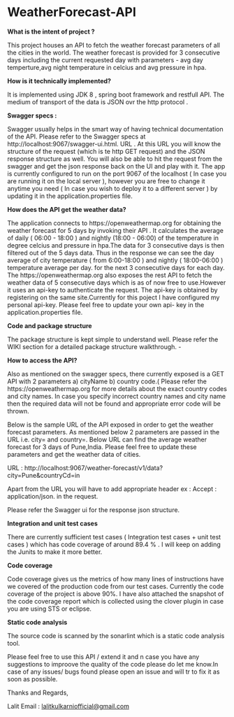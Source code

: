 # WeatherForecast-API

<b>What is the intent of project ?</b> 

<p>This project houses an API to fetch the weather forecast parameters of all the cities in the world. The weather forecast is provided for 3 consecutive days including the current requested day with parameters - avg day temperture,avg night temperature in celcius and avg pressure in hpa.</p>

<b>How is it technically implemented? </b>

<p>It is implemented using JDK 8 , spring boot framework and restfull API. The medium of transport of the data is JSON ovr the http protocol . 
  
<b>Swagger specs :</b>

<p> Swagger usually helps in the smart way of having technical documentation of the API. Please refer to the Swagger specs at http://localhost:9067/swagger-ui.html. URL . At this URL you will know the structure of the request (which is te http GET request) and the JSON response structure as well. You will also be able to hit the request from the swagger and get the json response back on the UI and play with it. The app is currently configured to run on the port 9067 of the localhost ( In case you are running it on the local server ), however you are free to change it anytime you need ( In  case you wish to deploy it to a different server )  by updating it in the application.properties file.
  
<b>How does the API get the weather data?</b>  

<p>The application connects to https://openweathermap.org for obtaining the weather forecast for 5 days by invoking their API . It calculates the average of daily ( 06:00 - 18:00 ) and nightly (18:00 - 06:00) of the temperature in degree celcius and pressure in hpa.The data for 3 consecutive days is then filtered out of the 5 days data. Thus in the response we can see the day average of city temperature ( from 6:00-18:00 ) and nightly ( 18:00-06:00 ) temperature average per day. for the next 3 consecutive days for each day.
The https://openweathermap.org also exposes the rest API to fetch the weather data of 5 consecutive days which is as of now free to use.However it uses an api-key to authenticate the request. The api-key is obtained by registering on the same site.Currently for this poject I have configured my personal api-key. Please feel free to update your own api- key in the application.properties file. </p> 

<b>Code and package structure</b>

<p>The package structure is kept simple to understand well. Please refer the WIKI section for a detailed package structure walkthrough. - </p>

<b>How to access the API?</b>

<p>Also as mentioned on the swagger specs, there currently exposed is a GET API with 2 parameters a) cityName b) country code.( Please refer the https://openweathermap.org for more details about the exact country codes and city names. In case you specify incorrect country names and city name then the required data will not be found and appropriate error code will be thrown. </p>

<p>Below is the sample URL of the API exposed in order to get the weather forecast parameters. As mentioned below 2 parameters are passed in the URL i.e. city= and country=. Below URL can find the average weather forecast for 3 days of Pune,India. Please feel free to update these parameters and get the weather data of cities.</p>

<p>URL : http://localhost:9067/weather-forecast/v1/data?city=Pune&countryCd=in </p>

<p>Apart from the URL you will have to add appropriate header ex : Accept : application/json. in the request.

Please refer the Swagger ui for the response json structure.</p>

<b> Integration and unit test cases</b>

<p>There are currently sufficient test cases ( Integration test cases + unit test cases ) which has code coverage of around 89.4 % . I will keep on adding the Junits to make it more better.</p>

<b>Code coverage</b>

<p>Code coverage gives us the metrics of how many lines of instructions have we covered of the production code from our test cases. 
Currently the code coverage of the project is above 90%. I have also attached the snapshot of the code coverage report which is collected using the clover plugin in case you are using STS or eclipse. </p>

<b>Static code analysis</b>

<p> The source code is scanned by the sonarlint which is a static code analysis tool.

<p>Please feel free to use this API / extend it and n case you have any suggestions to improove the quality of the code please do let me know.In case of any issues/ bugs found please open an issue and will tr to fix it as soon as possible.</p>

Thanks and Regards,  

Lalit
Email : lalitkulkarniofficial@gmail.com
